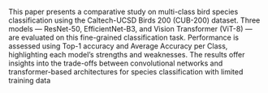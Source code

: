  This paper presents a comparative study on multi-class bird species classification using
 the Caltech-UCSD Birds 200 (CUB-200) dataset. Three models — ResNet-50,
 EfficientNet-B3, and Vision Transformer (ViT-8) — are evaluated on this fine-grained
 classification task. Performance is assessed using Top-1 accuracy and Average
 Accuracy per Class, highlighting each model’s strengths and weaknesses. The results
 offer insights into the trade-offs between convolutional networks and transformer-based
 architectures for species classification with limited training data
